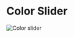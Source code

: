 # Color Slider

![Color slider](https://github.com/osiota10/sass-template/assets/73504914/a4a9e8f5-994a-48af-a87a-84b91a692dec)
